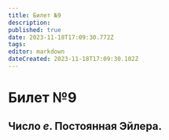 ```yaml
---
title: Билет №9
description: 
published: true
date: 2023-11-18T17:09:30.772Z
tags: 
editor: markdown
dateCreated: 2023-11-18T17:09:30.102Z
---
```


# Билет №9

## Число $e$. Постоянная Эйлера.

